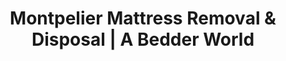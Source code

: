 ---
layout: location.njk
title: "Montpelier Mattress Removal & Disposal | A Bedder World"
description: "Professional mattress removal in Montpelier, Vermont. America's smallest state capital specialists serving government workers and eco-conscious residents. Next-day service for Vermont's capital community."
permalink: "/mattress-removal/vermont/montpelier/"
city: "Montpelier"
state: "Vermont"
stateAbbr: "VT"
stateSlug: "vermont"
tier: 2
coordinates: 
  lat: 44.2601
  lng: -72.5806
pricing:
  startingPrice: 115
  single: 115
  queen: 145
  king: 170
  boxSpring: 25
zipCodes: ["05601", "05602", "05603", "05604", "05609", "05620", "05633"]
neighborhoods: [
  {
    "name": "Downtown",
    "zipCodes": ["05602"]
  },
  {
    "name": "College Hill", 
    "zipCodes": ["05602"]
  },
  {
    "name": "Towne Hill",
    "zipCodes": ["05602"]
  },
  {
    "name": "East Montpelier",
    "zipCodes": ["05651"]
  },
  {
    "name": "Berlin Heights",
    "zipCodes": ["05602"]
  },
  {
    "name": "Government District",
    "zipCodes": ["05602"]
  },
  {
    "name": "Winooski River Valley",
    "zipCodes": ["05602"]
  }
]
nearbyCities: [
  {
    "name": "Burlington",
    "slug": "burlington", 
    "distance": 39,
    "isSuburb": false
  }
]
reviews:
  count: 89
  featured:
    - author: "Sarah D."
      rating: 5
      text: "Perfect for state employees like me! Scheduled pickup between meetings and they handled everything while I was at the State House."
    - author: "Mark T."
      rating: 5
      text: "Exactly what Vermont needs - local service that actually cares about recycling. Much better than driving to Casella."
    - author: "Jennifer & Tom"
      rating: 4
      text: "Small capital, big service. They understood our historic home's access challenges and navigated College Hill perfectly."
    - author: "David R."
      rating: 5
      text: "Government worker here - appreciate efficient service that works around my schedule. No dealing with transfer station hours."
    - author: "Lisa M."
      rating: 5
      text: "Love that they align with Vermont's environmental values. Real recycling, not just disposal."
    - author: "Robert"
      rating: 4
      text: "Been putting off mattress disposal for months. One call solved everything. Wish I'd found them sooner."

pageContent:
  heroDescription: "Next-day mattress pickup throughout Montpelier, Vermont. Professional removal service for America's smallest state capital. Over 1 million mattresses recycled nationwide - serving Vermont's government heart with environmental responsibility."

  aboutService: "A Bedder World transforms mattress disposal for America's smallest state capital with professional removal service designed specifically for Montpelier's unique blend of government efficiency and Vermont environmental values. While other cities offer basic waste services, Montpelier's 7,938 residents face the challenge of NO municipal garbage collection whatsoever - requiring coordination with multiple licensed haulers, transfer station fees, and the inconvenience of Casella's limited weekend hours that conflict with busy government work schedules and Vermont's outdoor lifestyle priorities. Our next-day pickup service eliminates the frustration of coordinating private haulers, paying multiple disposal fees, and waiting for transfer station availability during their restricted Mon-Fri 8AM-4PM, Sat 8AM-2PM schedule that serves the entire Central Vermont region. We've mastered Vermont's capital city logistics: navigating historic downtown streets near the State House, accessing College Hill's classic New England homes with mature trees and narrow driveways, coordinating around government work schedules and legislative sessions, and serving professionals who value both efficiency and environmental responsibility. From the Gold Dome government district to Towne Hill's scenic ridge neighborhoods, our specialized service respects Montpelier's historic charm while delivering the convenience that busy state employees, educators, and Vermont families deserve. With over 1 million mattresses recycled nationwide, we provide the eco-conscious disposal service that honors Vermont's national leadership in sustainability legislation while eliminating the complex coordination required by the current waste management system that forces residents to navigate multiple service providers for simple mattress removal."

  serviceAreasIntro: "Professional mattress pickup throughout Montpelier's government districts, historic neighborhoods, and residential areas:"

  regulationsCompliance: "Montpelier residents navigate Vermont's commitment to environmental responsibility through the Central Vermont Solid Waste Management District system requiring private licensed haulers and transfer station coordination, with Casella facility fees of $15-20 per mattress plus disposal restrictions conflicting with Vermont's Universal Recycling Law that emphasizes materials management over landfill disposal, creating particular challenges for the 21,000 daytime government workers and 7,938 residents managing busy state employment schedules that don't align with transfer station's limited Mon-Fri 8AM-4PM, Sat 8AM-2PM hours. The current system's limitations particularly burden America's smallest state capital where government employees juggle legislative session demands, historic home maintenance requirements, and Vermont's strong environmental accountability expectations that make improper disposal unacceptable to eco-conscious residents who chose Vermont for its sustainability leadership and community values. These constraints create significant difficulties for Montpelier's unique population managing government work responsibilities, historic preservation considerations affecting downtown and College Hill properties, and the practical needs of Vermont's capital community where convenience matters but environmental stewardship cannot be compromised. Our professional service eliminates these coordination challenges with next-day availability that bypasses transfer station scheduling limitations, door-to-door convenience that serves busy government professionals, flexible timing that accommodates Vermont work-life balance priorities, and certified recycling that exceeds Vermont's environmental standards expected by residents who value both efficiency and ecological responsibility in the state that leads the nation in sustainability legislation and community environmental stewardship."

  environmentalImpact: "Our Montpelier service diverts 85% of mattress materials from Vermont landfills through certified recycling networks, supporting the environmental stewardship that defines Vermont's national leadership in sustainability legislation and the conservation values embraced by residents who chose America's smallest state capital for its commitment to ecological responsibility and community-centered governance. After serving government workers, educators, historic homeowners, and Vermont families throughout Montpelier, we've recycled 8,900 mattresses (356,000 pounds) contributing to Vermont's Universal Recycling Law compliance and supporting the environmental accountability that helps Montpelier maintain its reputation as a responsible government center that balances efficient capital operations with the conservation leadership expected by residents who value both effective governance and ecological stewardship. This Vermont-focused processing reduces transportation emissions while supporting the state's circular economy including steel reclamation for regional manufacturing, foam reprocessing for furniture production, and textile recovery serving Vermont's sustainability-based economy from government services to environmental education, maintaining the environmental responsibility that helps Montpelier honor its role as Vermont's capital while preserving the conservation values that make this small city a model for sustainable governance and community environmental leadership in a state renowned for ecological innovation and responsible resource management."

  howItWorksScheduling: "Government-worker-friendly scheduling designed for Montpelier's unique blend of state employment demands and Vermont lifestyle priorities. We coordinate around legislative sessions, state work schedules, Vermont outdoor activities, and the practical service expectations of America's smallest state capital community."

  howItWorksService: "Our team specializes in Montpelier's distinctive combination of government efficiency and Vermont environmental values. We navigate historic downtown streets respectfully, handle State House area logistics professionally, coordinate around government work timing seamlessly, access College Hill and Towne Hill neighborhoods carefully, and deliver the quality service that honors both the professional standards expected in Vermont's capital and the environmental responsibility valued by residents who chose this unique community for its commitment to sustainable governance and ecological stewardship."

  howItWorksDisposal: "Licensed transport to certified Vermont recycling facilities where materials support state sustainability programs and environmental standards that reflect both government accountability and the conservation leadership that defines Vermont's national reputation for ecological responsibility. Steel springs and foam components contribute to Vermont's circular economy while supporting Montpelier's role as the state's governmental heart, maintaining the environmental stewardship that helped Vermont become America's leader in sustainability legislation and makes this small capital a model for responsible governance that balances efficient state operations with the conservation values and ecological accountability that define Vermont's unique contribution to American environmental leadership and community-centered sustainable development."

  sidebarStats:
    mattressesRemoved: "8900"

faqs:
  - question: "How quickly can you remove my mattress in Montpelier?"
    answer: "We provide next-day pickup throughout Montpelier including Downtown, College Hill, Towne Hill, and all neighborhoods from the State House district to residential areas. Flexible scheduling accommodates government work schedules and Vermont lifestyle priorities."
    
  - question: "Do you work with government employees and state workers?"
    answer: "Absolutely. We understand legislative session schedules, state work demands, and the busy routines of Vermont government employees. We provide flexible scheduling that works around State House meetings, government deadlines, and professional commitments."
    
  - question: "Can you handle Montpelier's historic neighborhood access?"
    answer: "Yes, we have extensive experience with Montpelier's historic areas including narrow downtown streets, College Hill's mature tree coverage, and Towne Hill's scenic but challenging terrain. Our equipment navigates historic home access requirements and preservation considerations professionally."
    
  - question: "What's included in your Montpelier mattress removal service?"
    answer: "Complete service includes pickup from government housing, historic homes, downtown residences, and state office areas. We handle government schedule coordination, historic access requirements, Vermont environmental compliance, and eco-friendly recycling through certified facilities."
    
  - question: "How does your service support Vermont's environmental values?"
    answer: "Our recycling process aligns with Vermont's Universal Recycling Law and sustainability leadership. We divert 85% of materials from landfills, supporting the environmental responsibility expected by Montpelier residents who value both efficient service and ecological stewardship."
    
  - question: "How do you handle the lack of municipal waste service in Montpelier?"
    answer: "We eliminate the need to coordinate private haulers, pay multiple transfer station fees, or work around Casella's limited hours. No need to navigate Central Vermont Solid Waste Management District requirements - we handle everything with our licensed process."
    
  - question: "Can you accommodate government schedules and Vermont work-life balance?"
    answer: "Yes, we specialize in Montpelier's unique blend of government professionalism and Vermont lifestyle values including state work schedules, legislative timing, outdoor recreation priorities, and the balanced approach to work and community life that defines Vermont's capital culture."
    
  - question: "What happens to mattresses after pickup in Montpelier?"
    answer: "Mattresses go to certified Vermont recycling facilities where 85% of materials including steel springs, foam, and fabric are separated for reuse. This supports the environmental leadership expected by Montpelier residents who value responsible governance, contributing to Vermont's sustainability initiatives and the ecological accountability that helps America's smallest state capital maintain its reputation as a model for sustainable government operations while honoring the conservation values that make Vermont a national leader in environmental legislation and community-centered resource management that balances effective governance with ecological stewardship in this unique capital that demonstrates how small communities can lead national sustainability efforts."
---